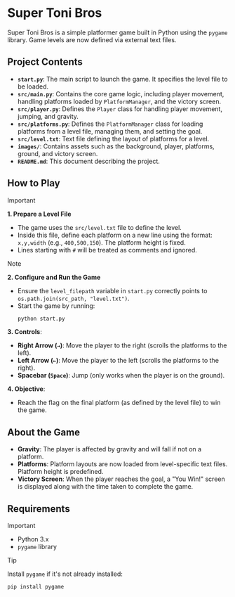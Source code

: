 # Super Toni Bros

Super Toni Bros is a simple platformer game built in Python using the `pygame` library. Game levels are now defined via external text files.

## Project Contents

* **`start.py`**: The main script to launch the game. It specifies the level file to be loaded.
* **`src/main.py`**: Contains the core game logic, including player movement, handling platforms loaded by `PlatformManager`, and the victory screen.
* **`src/player.py`**: Defines the `Player` class for handling player movement, jumping, and gravity.
* **`src/platforms.py`**: Defines the `PlatformManager` class for loading platforms from a level file, managing them, and setting the goal.
* **`src/level.txt`**: Text file defining the layout of platforms for a level.
* **`images/`**: Contains assets such as the background, player, platforms, ground, and victory screen.
* **`README.md`**: This document describing the project.

## How to Play

> [!IMPORTANT]
> **1. Prepare a Level File**
> * The game uses the `src/level.txt` file to define the level.
> * Inside this file, define each platform on a new line using the format: `x,y,width` (e.g., `400,500,150`). The platform height is fixed.
> * Lines starting with `#` will be treated as comments and ignored.

> [!NOTE]
> **2. Configure and Run the Game**
> * Ensure the `level_filepath` variable in `start.py` correctly points to `os.path.join(src_path, "level.txt")`.
> * Start the game by running:
>     ```bash
>     python start.py
>     ```

**3. Controls**:
* **Right Arrow (`→`)**: Move the player to the right (scrolls the platforms to the left).
* **Left Arrow (`←`)**: Move the player to the left (scrolls the platforms to the right).
* **Spacebar (`Space`)**: Jump (only works when the player is on the ground).

**4. Objective**:
* Reach the flag on the final platform (as defined by the level file) to win the game.

## About the Game

* **Gravity**: The player is affected by gravity and will fall if not on a platform.
* **Platforms**: Platform layouts are now loaded from level-specific text files. Platform height is predefined.
* **Victory Screen**: When the player reaches the goal, a "You Win!" screen is displayed along with the time taken to complete the game.

## Requirements

> [!IMPORTANT]
> * Python 3.x
> * `pygame` library

> [!TIP]
> Install `pygame` if it's not already installed:
> ```bash
> pip install pygame
> ```
